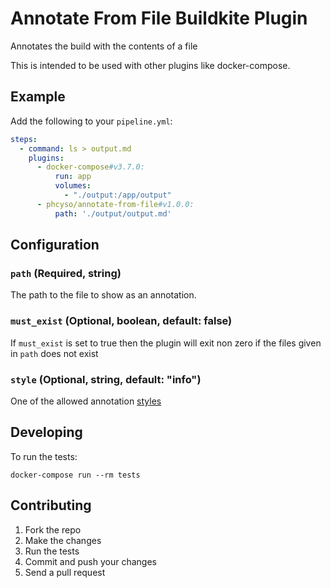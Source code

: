 # Annotate From File Buildkite Plugin

Annotates the build with the contents of a file

This is intended to be used with other plugins like docker-compose.

## Example

Add the following to your `pipeline.yml`:

```yml
steps:
  - command: ls > output.md
    plugins:
      - docker-compose#v3.7.0:
          run: app
          volumes:
            - "./output:/app/output"
      - phcyso/annotate-from-file#v1.0.0:
          path: './output/output.md'
```

## Configuration

### `path` (Required, string)

The path to the file to show as an annotation.

### `must_exist` (Optional, boolean, default: false)

If `must_exist` is set to true then the plugin will exit non zero if the files given in `path` does not exist

### `style` (Optional, string, default: "info")

One of the allowed annotation [styles](https://buildkite.com/docs/agent/v3/cli-annotate#annotation-styles)


## Developing

To run the tests:

```shell
docker-compose run --rm tests
```

## Contributing

1. Fork the repo
2. Make the changes
3. Run the tests
4. Commit and push your changes
5. Send a pull request